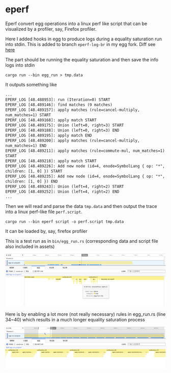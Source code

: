 # eperf

Eperf convert egg operations into a linux perf like script that can be visualized by a profiler, say, Firefox profiler.

Here I added hooks in egg to produce logs during a equality saturation run into stdin. This is added to branch `eperf-log-br` in my egg fork.
Diff see [here](https://github.com/egraphs-good/egg/compare/main...LuxxxLucy:egg:eperf-log-br)

The part should be running the equality saturation and then save the info logs into stdin

```
cargo run --bin egg_run > tmp.data
```

It outputs something like 
```
...
EPERF_LOG [48.488953]: run (Iteration=0) START
EPERF_LOG [48.489146]: find matches (9 matches) 
EPERF_LOG [48.489157]: apply matches (rule=cancel-multiply, num_matches=1) START
EPERF_LOG [48.489168]: apply match START
EPERF_LOG [48.489175]: Union (left=0, right=3) START
EPERF_LOG [48.489188]: Union (left=0, right=3) END
EPERF_LOG [48.489195]: apply match END
EPERF_LOG [48.489200]: apply matches (rule=cancel-multiply, num_matches=1) END
EPERF_LOG [48.489211]: apply matches (rule=commute-mul, num_matches=1) START
EPERF_LOG [48.489218]: apply match START
EPERF_LOG [48.489226]: Add new node (id=4, enode=SymbolLang { op: "*", children: [1, 0] }) START
EPERF_LOG [48.489235]: Add new node (id=4, enode=SymbolLang { op: "*", children: [1, 0] }) END
EPERF_LOG [48.489243]: Union (left=4, right=2) START
EPERF_LOG [48.489252]: Union (left=4, right=2) END
...
```


Then we will read and parse the data `tmp.data` and then output the trace into a linux perf-like file `perf.script`.

```
cargo run --bin eperf script -o perf.script tmp.data
```

It can be loaded by, say, firefox profiler

This is a test run as in `bin/egg_run.rs` (corresponding data and script file also included in assets)

![](./assets/example_0.png)

Here is by enabling a lot more (not really necessary) rules in egg_run.rs (line 34~40) which results in a much longer equality saturation process

![](./assets/example_1.png)

